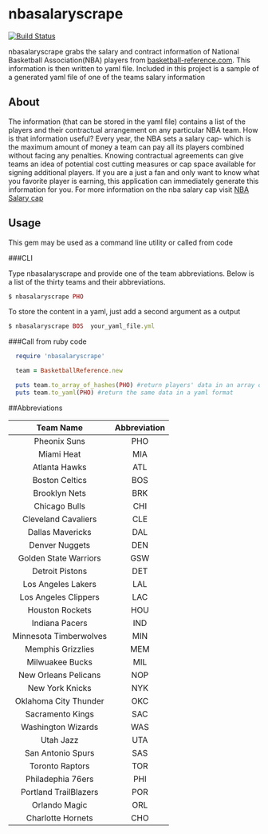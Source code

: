 nbasalaryscrape
===============

[![Build Status](https://travis-ci.org/CliveIMPISA/nbasalaryscrape.svg?branch=master)](https://travis-ci.org/CliveIMPISA/nbasalaryscrape)


nbasalaryscrape grabs the salary and contract information of National Basketball Association(NBA) players from [basketball-reference.com](http://www.basketball-reference.com). This information is then written to yaml file. Included in this project is a sample of a generated yaml file of one of the teams salary information
## About

The information (that can be stored in the yaml file) contains a list of the players and their contractual arrangement on any particular NBA team. How is that information useful? Every year, the NBA sets a salary cap- which is the maximum amount of money a team can pay all its players combined without facing any penalties. Knowing contractual agreements can give teams an idea of potential cost cutting measures or cap space available for signing additional players. If you are a just a fan and only want to know what you favorite player is earning, this application can immediately generate this information for you. For more information on the nba salary cap visit [NBA Salary cap](http://en.wikipedia.org/wiki/NBA_salary_cap)
## Usage

This gem may be used as a command line utility or called from code

###CLI

Type nbasalaryscrape and provide one of the team abbreviations. Below is a list of the thirty teams and their abbreviations.
````ruby
$ nbasalaryscrape PHO
````
To store the content in a yaml, just add a second argument as a output
````ruby
$ nbasalaryscrape BOS  your_yaml_file.yml
````
###Call from ruby code

````ruby
  require 'nbasalaryscrape'

  team = BasketballReference.new

  puts team.to_array_of_hashes(PHO) #return players' data in an array of hashes
  puts team.to_yaml(PHO) #return the same data in a yaml format
````

##Abbreviations

|  Team Name |Abbreviation  |
|:---------------:|:-----:|
|Pheonix Suns|PHO|
|Miami Heat|MIA|
|Atlanta Hawks |ATL|
|Boston Celtics|BOS|
|Brooklyn Nets|BRK|
|Chicago Bulls|CHI|
|Cleveland Cavaliers|CLE|
|Dallas Mavericks|DAL|
|Denver Nuggets|DEN|
|Golden State Warriors|GSW|
|Detroit Pistons|DET|
|Los Angeles Lakers|LAL|
|Los Angeles Clippers|LAC|
|Houston Rockets|HOU|
|Indiana Pacers|IND|
|Minnesota Timberwolves|MIN|
|Memphis Grizzlies| MEM|
|Milwuakee Bucks| MIL|
|New Orleans Pelicans| NOP|
|New York Knicks|NYK|
|Oklahoma City Thunder|OKC|
|Sacramento Kings| SAC|
|Washington Wizards|WAS|
|Utah Jazz| UTA|
|San Antonio Spurs|SAS|
|Toronto Raptors|TOR|
|Philadephia 76ers|PHI|
|Portland TrailBlazers|POR|
|Orlando Magic|ORL|
|Charlotte Hornets|CHO|
